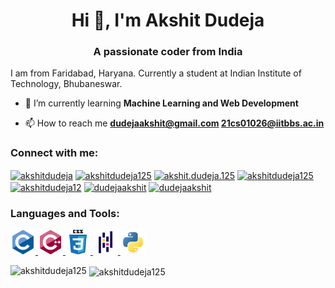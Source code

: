 <h1 align="center">Hi 👋, I'm Akshit Dudeja</h1>
<h3 align="center">A passionate coder from India</h3>

I am from Faridabad, Haryana.
Currently a student at Indian Institute of Technology, Bhubaneswar.
- 🌱 I’m currently learning **Machine Learning and Web Development**

- 📫 How to reach me **dudejaakshit@gmail.com 21cs01026@iitbbs.ac.in**

<h3 align="left">Connect with me:</h3>
<p align="left">
<a href="https://twitter.com/akshitdudeja" target="blank"><img align="center" src="https://raw.githubusercontent.com/rahuldkjain/github-profile-readme-generator/master/src/images/icons/Social/twitter.svg" alt="akshitdudeja" height="30" width="40" /></a>
<a href="https://linkedin.com/in/akshitdudeja125" target="blank"><img align="center" src="https://raw.githubusercontent.com/rahuldkjain/github-profile-readme-generator/master/src/images/icons/Social/linked-in-alt.svg" alt="akshitdudeja125" height="30" width="40" /></a>
<a href="https://fb.com/akshit.dudeja.125" target="blank"><img align="center" src="https://raw.githubusercontent.com/rahuldkjain/github-profile-readme-generator/master/src/images/icons/Social/facebook.svg" alt="akshit.dudeja.125" height="30" width="40" /></a>
<a href="https://instagram.com/akshitdudeja125" target="blank"><img align="center" src="https://raw.githubusercontent.com/rahuldkjain/github-profile-readme-generator/master/src/images/icons/Social/instagram.svg" alt="akshitdudeja125" height="30" width="40" /></a>
<a href="https://www.codechef.com/users/akshitdudeja12" target="blank"><img align="center" src="https://cdn.jsdelivr.net/npm/simple-icons@3.1.0/icons/codechef.svg" alt="akshitdudeja12" height="30" width="40" /></a>
<a href="https://www.hackerrank.com/dudejaakshit" target="blank"><img align="center" src="https://raw.githubusercontent.com/rahuldkjain/github-profile-readme-generator/master/src/images/icons/Social/hackerrank.svg" alt="dudejaakshit" height="30" width="40" /></a>
<a href="https://codeforces.com/profile/dudejaakshit" target="blank"><img align="center" src="https://raw.githubusercontent.com/rahuldkjain/github-profile-readme-generator/master/src/images/icons/Social/codeforces.svg" alt="dudejaakshit" height="30" width="40" /></a>
</p>

<h3 align="left">Languages and Tools:</h3>
<p align="left"> <a href="https://www.cprogramming.com/" target="_blank" rel="noreferrer"> <img src="https://raw.githubusercontent.com/devicons/devicon/master/icons/c/c-original.svg" alt="c" width="40" height="40"/> </a> <a href="https://www.w3schools.com/cpp/" target="_blank" rel="noreferrer"> <img src="https://raw.githubusercontent.com/devicons/devicon/master/icons/cplusplus/cplusplus-original.svg" alt="cplusplus" width="40" height="40"/> </a> <a href="https://www.w3schools.com/css/" target="_blank" rel="noreferrer"> <img src="https://raw.githubusercontent.com/devicons/devicon/master/icons/css3/css3-original-wordmark.svg" alt="css3" width="40" height="40"/> </a> <a href="https://www.w3.org/html/" target="_blank" rel="noreferrer"> 
<!--   <img src="https://raw.githubusercontent.com/devicons/devicon/master/icons/html5/html5-original-wordmark.svg" alt="html5" width="40" height="40"/> </a> <a href="https://developer.mozilla.org/en-US/docs/Web/JavaScript" target="_blank" rel="noreferrer"> -->
<!--   <img src="https://raw.githubusercontent.com/devicons/devicon/master/icons/javascript/javascript-original.svg" alt="javascript" width="40" height="40"/> </a> <a href="https://pandas.pydata.org/" target="_blank" rel="noreferrer">  -->
  <img src="https://raw.githubusercontent.com/devicons/devicon/2ae2a900d2f041da66e950e4d48052658d850630/icons/pandas/pandas-original.svg" alt="pandas" width="40" height="40"/> </a> <a href="https://www.python.org" target="_blank" rel="noreferrer">
  <img src="https://raw.githubusercontent.com/devicons/devicon/master/icons/python/python-original.svg" alt="python" width="40" height="40"/> </a> </p>

<p><img align="left" src="https://github-readme-stats.vercel.app/api/top-langs?username=akshitdudeja125&show_icons=true&locale=en&layout=compact" alt="akshitdudeja125" /></p>

<p>&nbsp;<img align="center" src="https://github-readme-stats.vercel.app/api?username=akshitdudeja125&show_icons=true&locale=en" alt="akshitdudeja125" /></p>
